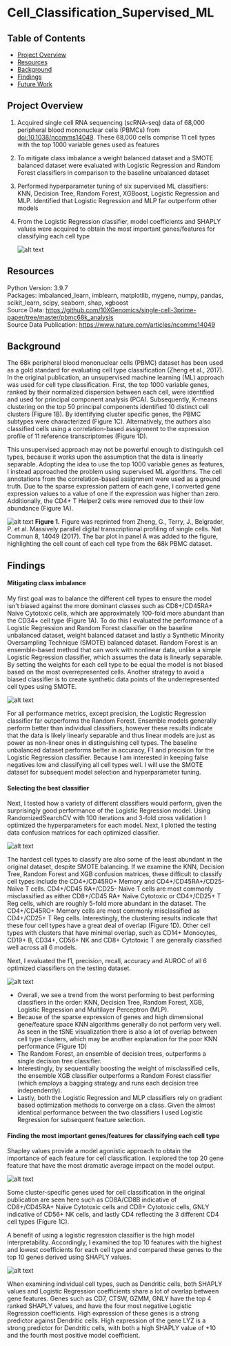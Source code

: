 # Cell_Classification_Supervised_ML

## Table of Contents
* [Project Overview](#Project-Overview)
* [Resources](#Resources)
* [Background](#Background)
* [Findings](#Findings)
* [Future Work](#Future-Work)

## Project Overview

1. Acquired single cell RNA sequencing (scRNA-seq) data of 68,000 peripheral blood mononuclear cells (PBMCs) from [doi:10.1038/ncomms14049](https://www.nature.com/articles/ncomms14049). These 68,000 cells comprise 11 cell types with the top 1000 variable genes used as features
2. To mitigate class imbalance a weight balanced dataset and a SMOTE balanced dataset were evaluated with Logistic Regression and Random Forest classifiers in comparison to the baseline unbalanced dataset
3. Performed hyperparameter tuning of six supervised ML classifiers: KNN, Decision Tree, Random Forest, XGBoost, Logistic Regression and MLP. Identified that Logistic Regression and MLP far outperform other models
4. From the Logistic Regression classifier, model coefficients and SHAPLY values were acquired to obtain the most important genes/features for classifying each cell type

   ![alt text](https://github.com/MSlobody/Cell_Classification_Supervised_ML/blob/main/Data/project_overview.PNG)
   
## Resources
Python Version: 3.9.7\
Packages: imbalanced_learn, imblearn, matplotlib, mygene, numpy, pandas, scikit_learn, scipy, seaborn, shap, xgboost \
Source Data: https://github.com/10XGenomics/single-cell-3prime-paper/tree/master/pbmc68k_analysis  \
Source Data Publication: https://www.nature.com/articles/ncomms14049 

## Background

The 68k peripheral blood mononuclear cells (PBMC) dataset has been used as a gold standard for evaluating cell type classification (Zheng et al., 2017). In the original publication, an unsupervised machine learning (ML) approach was used for cell type classification. First, the top 1000 variable genes, ranked by their normalized dispersion between each cell, were identified and used for principal component analysis (PCA). Subsequently, K-means clustering on the top 50 principal components identified 10 distinct cell clusters (Figure 1B). By identifying cluster specific genes, the PBMC subtypes were characterized (Figure 1C). Alternatively, the authors also classified cells using a correlation-based assignment to the expression profile of 11 reference transcriptomes (Figure 1D).

This unsupervised approach may not be powerful enough to distinguish cell types, because it works upon the assumption that the data is linearly separable. Adopting the idea to use the top 1000 variable genes as features, I instead approached the problem using supervised ML algorithms. The cell annotations from the correlation-based assignment were used as a ground truth. Due to the sparse expression pattern of each gene, I converted gene expression values to a value of one if the expression was higher than zero. Additionally, the CD4+ T Helper2 cells were removed due to their low abundance (Figure 1A).

![alt text](https://github.com/MSlobody/Cell_Classification_Supervised_ML/blob/main/Data/figure1_background.PNG)
**Figure 1.** Figure was reprinted from Zheng, G., Terry, J., Belgrader, P. et al. Massively parallel digital transcriptional profiling of single cells. Nat Commun 8, 14049 (2017). The bar plot in panel A was added to the figure, highlighting the cell count of each cell type from the 68k PBMC dataset. 

## Findings

#### Mitigating class imbalance
My first goal was to balance the different cell types to ensure the model isn’t biased against the more dominant classes such as CD8+/CD45RA+ Naive Cytotoxic cells, which are approximately 100-fold more abundant than the CD34+ cell type (Figure 1A). To do this I evaluated the performance of a Logistic Regression and Random Forest classifier on the baseline unbalanced dataset, weight balanced dataset and lastly a Synthetic Minority Oversampling Technique (SMOTE) balanced dataset. Random Forest is an ensemble-based method that can work with nonlinear data, unlike a simple Logistic Regression classifier, which assumes the data is linearly separable. By setting the weights for each cell type to be equal the model is not biased based on the most overrepresented cells. Another strategy to avoid a biased classifier is to create synthetic data points of the underrepresented cell types using SMOTE. 

![alt text](https://github.com/MSlobody/Cell_Classification_Supervised_ML/blob/main/Data/Cell_Imbalance_figure.PNG)

For all performance metrics, except precision, the Logistic Regression classifier far outperforms the Random Forest. Ensemble models generally perform better than individual classifiers, however these results indicate that the data is likely linearly separable and thus linear models are just as power as non-linear ones in distinguishing cell types. The baseline unbalanced dataset performs better in accuracy, F1 and precision for the Logistic Regression classifier. Because I am interested in keeping false negatives low and classifying all cell types well. I will use the SMOTE dataset for subsequent model selection and hyperparameter tuning.


#### Selecting the best classifier

Next, I tested how a variety of different classifiers would perform, given the surprisingly good performance of the Logistic Regression model. Using RandomizedSearchCV with 100 iterations and 3-fold cross validation I optimized the hyperparameters for each model. Next, I plotted the testing data confusion matrices for each optimized classifier. 

![alt text](https://github.com/MSlobody/Cell_Classification_Supervised_ML/blob/main/Data/confusion_matrices_figure.PNG)

The hardest cell types to classify are also some of the least abundant in the original dataset, despite SMOTE balancing. If we examine the KNN, Decision Tree, Random Forest and XGB confusion matrices, these difficult to classify cell types include the CD4+/CD45RO+ Memory and CD4+/CD45RA+/CD25- Naïve T cells. CD4+/CD45 RA+/CD25- Naïve T cells are most commonly misclassified as either CD8+/CD45 RA+ Naïve Cytotoxic or CD4+/CD25+ T Reg cells, which are roughly 5-fold more abundant in the dataset. The CD4+/CD45RO+ Memory cells are most commonly misclassified as CD4+/CD25+ T Reg cells. Interestingly, the clustering results indicate that these four cell types have a great deal of overlap (Figure 1D). Other cell types with clusters that have minimal overlap, such as CD14+ Monocytes, CD19+ B, CD34+, CD56+ NK and CD8+ Cytotoxic T are generally classified well across all 6 models. 

Next, I evaluated the f1, precision, recall, accuracy and AUROC of all 6 optimized classifiers on the testing dataset.

![alt text](https://github.com/MSlobody/Cell_Classification_Supervised_ML/blob/main/Data/Performance_six_models.png)

- Overall, we see a trend from the worst performing to best performing classifiers in the order: KNN, Decision Tree, Random Forest, XGB, Logistic Regression and Multilayer Perceptron (MLP). 
- Because of the sparse expression of genes and high dimensional gene/feature space KNN algorithms generally do not perform very well. As seen in the tSNE visualization there is also a lot of overlap between cell type clusters, which may be another explanation for the poor KNN performance (Figure 1D) 
- The Random Forest, an ensemble of decision trees, outperforms a single decision tree classifier.  
- Interestingly, by sequentially boosting the weight of misclassified cells, the ensemble XGB classifier outperforms a Random Forest classifier (which employs a bagging strategy and runs each decision tree independently). 
- Lastly, both the Logistic Regression and MLP classifiers rely on gradient based optimization methods to converge on a class. Given the almost identical performance between the two classifiers I used Logistic Regression for subsequent feature selection. 


#### Finding the most important genes/features for classifying each cell type

Shapley values provide a model agonistic approach to obtain the importance of each feature for cell classification. I explored the top 20 gene feature that have the most dramatic average impact on the model output. 

![alt text](https://github.com/MSlobody/Cell_Classification_Supervised_ML/blob/main/Data/overall_SHAPLY_Features.png)

Some cluster-specific genes used for cell classification in the original publication are seen here such as CD8A/CD8B indicative of CD8+/CD45RA+ Naïve Cytotoxic cells and CD8+ Cytotoxic cells, GNLY indicative of CD56+ NK cells, and lastly CD4 reflecting the 3 different CD4 cell types (Figure 1C). 

A benefit of using a logistic regression classifier is the high model interpretability. Accordingly, I examined the top 10 features with the highest and lowest coefficients for each cell type and compared these genes to the top 10 genes derived using SHAPLY values. 

![alt text](https://github.com/MSlobody/Cell_Classification_Supervised_ML/blob/main/Data/SHAPLY_values_vs_Coefficients_example.PNG)

When examining individual cell types, such as Dendritic cells, both SHAPLY values and Logistic Regression coefficients share a lot of overlap between gene features. 
Genes such as CD7, CTSW, GZMM, GNLY have the top 4 ranked SHAPLY values, and have the four most negative Logistic Regression coefficients. High expression of these genes is a strong predictor against Dendritic cells. High expression of the gene LYZ is a strong predictor for Dendritic cells, with both a high SHAPLY value of +10 and the fourth most positive model coefficient. 


